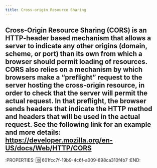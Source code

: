 ```yaml
---
title: Cross-origin Resource Sharing
---
```


## Cross-Origin Resource Sharing (CORS) is an HTTP-header based mechanism that allows a server to indicate any other origins (domain, scheme, or port) than its own from which a browser should permit loading of resources. CORS also relies on a mechanism by which browsers make a “preflight” request to the server hosting the cross-origin resource, in order to check that the server will permit the actual request. In that preflight, the browser sends headers that indicate the HTTP method and headers that will be used in the actual request. See the following link for an example and more details:  https://developer.mozilla.org/en-US/docs/Web/HTTP/CORS
:PROPERTIES:
:id: 601fcc7f-19b9-4c6f-a009-898ca310f4b7
:END:
